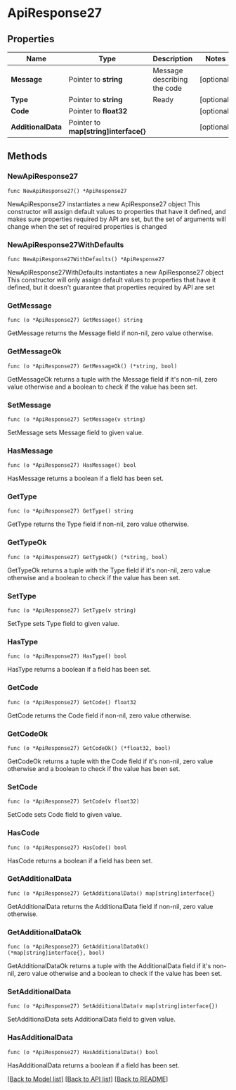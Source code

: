 # ApiResponse27

## Properties

Name | Type | Description | Notes
------------ | ------------- | ------------- | -------------
**Message** | Pointer to **string** | Message describing the code | [optional] 
**Type** | Pointer to **string** | Ready | [optional] 
**Code** | Pointer to **float32** |  | [optional] 
**AdditionalData** | Pointer to **map[string]interface{}** |  | [optional] 

## Methods

### NewApiResponse27

`func NewApiResponse27() *ApiResponse27`

NewApiResponse27 instantiates a new ApiResponse27 object
This constructor will assign default values to properties that have it defined,
and makes sure properties required by API are set, but the set of arguments
will change when the set of required properties is changed

### NewApiResponse27WithDefaults

`func NewApiResponse27WithDefaults() *ApiResponse27`

NewApiResponse27WithDefaults instantiates a new ApiResponse27 object
This constructor will only assign default values to properties that have it defined,
but it doesn't guarantee that properties required by API are set

### GetMessage

`func (o *ApiResponse27) GetMessage() string`

GetMessage returns the Message field if non-nil, zero value otherwise.

### GetMessageOk

`func (o *ApiResponse27) GetMessageOk() (*string, bool)`

GetMessageOk returns a tuple with the Message field if it's non-nil, zero value otherwise
and a boolean to check if the value has been set.

### SetMessage

`func (o *ApiResponse27) SetMessage(v string)`

SetMessage sets Message field to given value.

### HasMessage

`func (o *ApiResponse27) HasMessage() bool`

HasMessage returns a boolean if a field has been set.

### GetType

`func (o *ApiResponse27) GetType() string`

GetType returns the Type field if non-nil, zero value otherwise.

### GetTypeOk

`func (o *ApiResponse27) GetTypeOk() (*string, bool)`

GetTypeOk returns a tuple with the Type field if it's non-nil, zero value otherwise
and a boolean to check if the value has been set.

### SetType

`func (o *ApiResponse27) SetType(v string)`

SetType sets Type field to given value.

### HasType

`func (o *ApiResponse27) HasType() bool`

HasType returns a boolean if a field has been set.

### GetCode

`func (o *ApiResponse27) GetCode() float32`

GetCode returns the Code field if non-nil, zero value otherwise.

### GetCodeOk

`func (o *ApiResponse27) GetCodeOk() (*float32, bool)`

GetCodeOk returns a tuple with the Code field if it's non-nil, zero value otherwise
and a boolean to check if the value has been set.

### SetCode

`func (o *ApiResponse27) SetCode(v float32)`

SetCode sets Code field to given value.

### HasCode

`func (o *ApiResponse27) HasCode() bool`

HasCode returns a boolean if a field has been set.

### GetAdditionalData

`func (o *ApiResponse27) GetAdditionalData() map[string]interface{}`

GetAdditionalData returns the AdditionalData field if non-nil, zero value otherwise.

### GetAdditionalDataOk

`func (o *ApiResponse27) GetAdditionalDataOk() (*map[string]interface{}, bool)`

GetAdditionalDataOk returns a tuple with the AdditionalData field if it's non-nil, zero value otherwise
and a boolean to check if the value has been set.

### SetAdditionalData

`func (o *ApiResponse27) SetAdditionalData(v map[string]interface{})`

SetAdditionalData sets AdditionalData field to given value.

### HasAdditionalData

`func (o *ApiResponse27) HasAdditionalData() bool`

HasAdditionalData returns a boolean if a field has been set.


[[Back to Model list]](../README.md#documentation-for-models) [[Back to API list]](../README.md#documentation-for-api-endpoints) [[Back to README]](../README.md)


